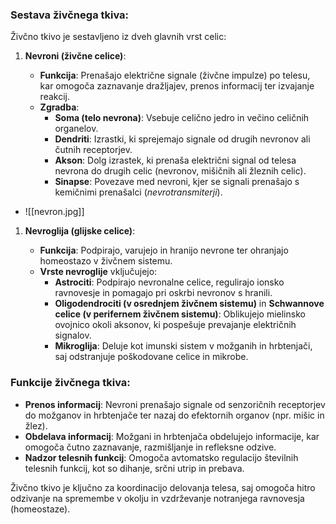### Sestava živčnega tkiva:

Živčno tkivo je sestavljeno iz dveh glavnih vrst celic:

1. **Nevroni (živčne celice)**:
    
    - **Funkcija**: Prenašajo električne signale (živčne impulze) po telesu, kar omogoča zaznavanje dražljajev, prenos informacij ter izvajanje reakcij.
    - **Zgradba**:
        - **Soma (telo nevrona)**: Vsebuje celično jedro in večino celičnih organelov.
        - **Dendriti**: Izrastki, ki sprejemajo signale od drugih nevronov ali čutnih receptorjev.
        - **Akson**: Dolg izrastek, ki prenaša električni signal od telesa nevrona do drugih celic (nevronov, mišičnih ali žleznih celic).
        - **Sinapse**: Povezave med nevroni, kjer se signali prenašajo s kemičnimi prenašalci (_nevrotransmiterji_).
- ![[nevron.jpg]]
1. **Nevroglija (glijske celice)**:
    
    - **Funkcija**: Podpirajo, varujejo in hranijo nevrone ter ohranjajo homeostazo v živčnem sistemu.
    - **Vrste nevroglije** vključujejo:
        - **Astrociti**: Podpirajo nevronalne celice, regulirajo ionsko ravnovesje in pomagajo pri oskrbi nevronov s hranili.
        - **Oligodendrociti (v osrednjem živčnem sistemu)** in **Schwannove celice (v perifernem živčnem sistemu)**: Oblikujejo mielinsko ovojnico okoli aksonov, ki pospešuje prevajanje električnih signalov.
        - **Mikroglija**: Deluje kot imunski sistem v možganih in hrbtenjači, saj odstranjuje poškodovane celice in mikrobe.

### Funkcije živčnega tkiva:

- **Prenos informacij**: Nevroni prenašajo signale od senzoričnih receptorjev do možganov in hrbtenjače ter nazaj do efektornih organov (npr. mišic in žlez).
- **Obdelava informacij**: Možgani in hrbtenjača obdelujejo informacije, kar omogoča čutno zaznavanje, razmišljanje in refleksne odzive.
- **Nadzor telesnih funkcij**: Omogoča avtomatsko regulacijo številnih telesnih funkcij, kot so dihanje, srčni utrip in prebava.

Živčno tkivo je ključno za koordinacijo delovanja telesa, saj omogoča hitro odzivanje na spremembe v okolju in vzdrževanje notranjega ravnovesja (homeostaze).


